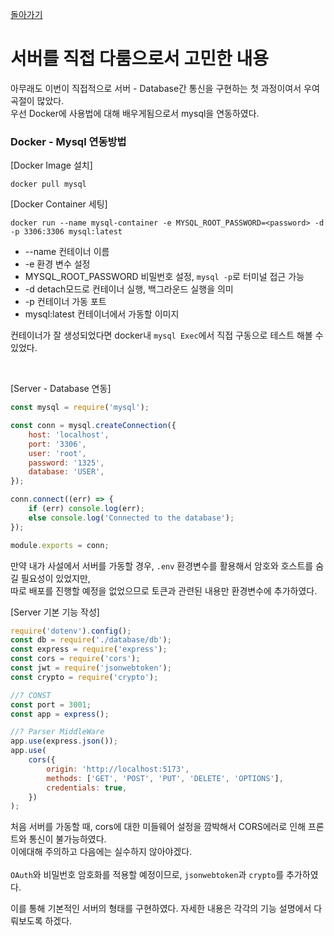 [돌아가기](../README.md)

# 서버를 직접 다룸으로서 고민한 내용

아무래도 이번이 직접적으로 서버 - Database간 통신을 구현하는 첫 과정이여서 우여곡절이 많았다. <br> 
우선 Docker에 사용법에 대해 배우게됨으로서 mysql을 연동하였다.

### Docker - Mysql 연동방법

[Docker Image 설치]
```
docker pull mysql
```

[Docker Container 세팅]
```
docker run --name mysql-container -e MYSQL_ROOT_PASSWORD=<password> -d -p 3306:3306 mysql:latest
```
* --name 컨테이너 이름
* -e 환경 변수 설정
* MYSQL_ROOT_PASSWORD 비밀번호 설정, `mysql -p`로 터미널 접근 가능
* -d detach모드로 컨테이너 실행, 백그라운드 실행을 의미
* -p 컨테이너 가동 포트
* mysql:latest 컨테이너에서 가동할 이미지 <br>

컨테이너가 잘 생성되었다면 docker내 `mysql Exec`에서 직접 구동으로 테스트 해볼 수 있었다. 

<br>

[Server - Database 연동]
```javascript
const mysql = require('mysql');

const conn = mysql.createConnection({
    host: 'localhost',
    port: '3306',
    user: 'root',
    password: '1325',
    database: 'USER',
});

conn.connect((err) => {
    if (err) console.log(err);
    else console.log('Connected to the database');
});

module.exports = conn;
```

만약 내가 사설에서 서버를 가동할 경우, `.env` 환경변수를 활용해서 암호와 호스트를 숨길 필요성이 있었지만, <br>
따로 배포를 진행할 예정을 없었으므로 토큰과 관련된 내용만 환경변수에 추가하였다. 

[Server 기본 기능 작성]
```javascript
require('dotenv').config();
const db = require('./database/db');
const express = require('express');
const cors = require('cors');
const jwt = require('jsonwebtoken');
const crypto = require('crypto');

//? CONST
const port = 3001;
const app = express();

//? Parser MiddleWare
app.use(express.json());
app.use(
    cors({
        origin: 'http://localhost:5173',
        methods: ['GET', 'POST', 'PUT', 'DELETE', 'OPTIONS'],
        credentials: true,
    })
);
```

처음 서버를 가동할 때, cors에 대한 미들웨어 설정을 깜박해서 CORS에러로 인해 프론트와 통신이 불가능하였다. <br> 
이에대해 주의하고 다음에는 실수하지 않아야겠다. <br><br>
`OAuth`와 비밀번호 암호화를 적용할 예정이므로, `jsonwebtoken`과 `crypto`를 추가하였다.

이를 통해 기본적인 서버의 형태를 구현하였다. 자세한 내용은 각각의 기능 설명에서 다뤄보도록 하겠다.
